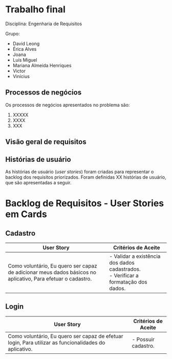 # Trabalho final

Disciplina: Engenharia de Requisitos

Grupo:
- David Leong
- Érica Alves
- Joana
- Luís Miguel
- Mariana Almeida Henriques
- Victor
- Vinícius


## Processos de negócios
Os processos de negócios apresentados no problema são:
1. XXXXX
2. XXXX
3. XXX

## Visão geral de requisitos

## Histórias de usuário
As histórias de usuário (*user stories*) foram criadas para representar o backlog dos requisitos priorizados. Foram definidas XX histórias de usuário, que são apresentadas a seguir.

# Backlog de Requisitos - User Stories em Cards

## Cadastro

| **User Story** | **Critérios de Aceite** |
| --- | --- |
| Como voluntário, Eu quero ser capaz de adicionar meus dados básicos no aplicativo, Para efetuar o cadastro. | - Validar a existência dos dados cadastrados.<br>- Verificar a formatação dos dados. |

## Login

| **User Story** | **Critérios de Aceite** |
| --- | --- |
| Como voluntário, Eu quero ser capaz de efetuar login, Para utilizar as funcionalidades do aplicativo. | - Possuir cadastro. |
